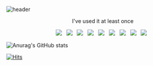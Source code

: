 ![header](https://capsule-render.vercel.app/api?rounded=shark&color=auto&height=300&section=header&text=LHC28&fontSize=90)



<p align="center">
  I've used it at least once
</p>


<p align="center">
<img src="https://img.shields.io/badge/JAVA-007396?style=flat-square&logo=java&logoColor=white"></a> &nbsp
<img src="https://img.shields.io/badge/HTML5-E34F26?style=flat-square&logo=HTML5&logoColor=white"/></a> &nbsp
<img src="https://img.shields.io/badge/CSS3-1572B6?style=flat-square&logo=CSS3&logoColor=white"/></a> &nbsp
<img src="https://img.shields.io/badge/bootstrap-7952B3?style=flat-square&logo=bootstrap&logoColor=white"></a> &nbsp
<img src="https://img.shields.io/badge/jquery-0769AD?style=flat-square&logo=jquery&logoColor=white"></a> &nbsp
<img src="https://img.shields.io/badge/JavaScript-F7DF1E?style=flat-square&logo=JavaScript&logoColor=white"/></a> &nbsp
<img src="https://img.shields.io/badge/MySQL-4479A1?style=flat-square&logo=MySQL&logoColor=white"/></a> &nbsp
<img src="https://img.shields.io/badge/SpringBoot-6DB33F?style=flat-square&logo=Spring&logoColor=white"></a> &nbsp
<img src="https://img.shields.io/badge/Amazon AWS-232F3E?style=flat-square&logo=Amazon%20AWS&logoColor=white"/></a> &nbsp </p>



![Anurag's GitHub stats](https://github-readme-stats.vercel.app/api?username=LHC28&show_icons=true&theme=radical)


[![Hits](https://hits.seeyoufarm.com/api/count/incr/badge.svg?url=https%3A%2F%2Fgithub.com%2FLHC28%2Fhit-counter&count_bg=%23C8733D&title_bg=%23555555&icon=&icon_color=%23E7E7E7&title=hits&edge_flat=false)](https://hits.seeyoufarm.com)
